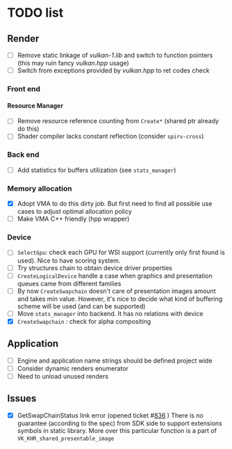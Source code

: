 # TODO list

## Render

- [ ] Remove static linkage of *vulkan-1.lib* and switch to function pointers (this may ruin fancy *vulkan.hpp* usage)
- [ ] Switch from exceptions provided by *vulkan.hpp* to ret codes check

### Front end

#### Resource Manager

- [ ] Remove resource reference counting from `Create*` (shared ptr already do this)
- [ ] Shader compiler lacks constant reflection (consider `spirv-cross`)

### Back end

- [ ] Add statistics for buffers utilization (see ``stats_manager``)

### Memory allocation

- [x] Adopt VMA to do this dirty job. But first need to find all possible use cases to adjust optimal allocation policy
- [ ] Make VMA C++ friendly (hpp wrapper)

### Device

- [ ] ``SelectGpu``: check each GPU for WSI support (currently only first found is used). Nice to have scoring system.
- [ ] Try structures chain to obtain device driver properties
- [ ] ``CreateLogicalDevice`` handle a case when graphics and presentation queues came from different families
- [ ] By now ``CreateSwapchain`` doesn't care of presentation images amount and takes min value. However, it's nice to decide what kind of buffering scheme will be used (and can be supported)
- [ ] Move ``stats_manager`` into backend. It has no relations with device
- [x] ``CreateSwapchain`` : check for alpha compositing

## Application

- [ ] Engine and application name strings should be defined project wide
- [ ] Consider dynamic renders enumerator
- [ ] Need to unload unused renders

## Issues

- [x] GetSwapChainStatus link error (opened ticket #[836](https://vulkan.lunarg.com/issue/view/5c53595f6631513491ccd8f3) )
  There is no guarantee (according to the spec) from SDK side to support extensions symbols in static library. More over this particular function is a part of `VK_KHR_shared_presentable_image`
